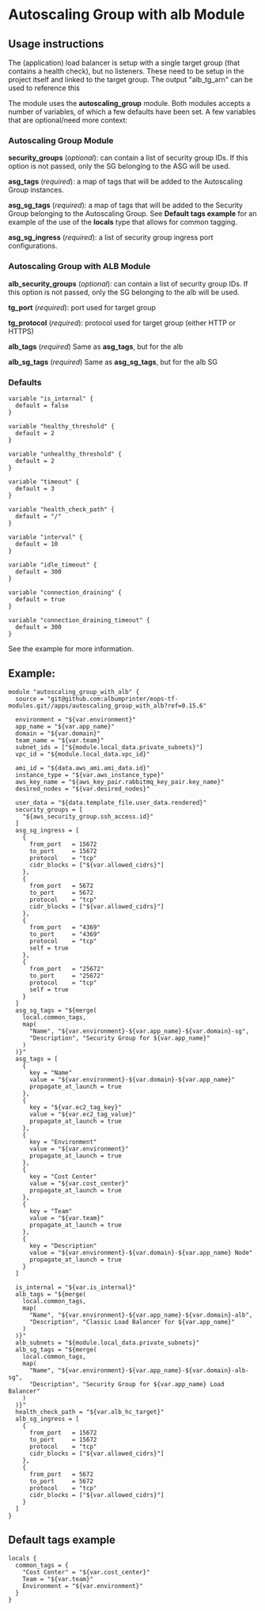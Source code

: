 # Autoscaling Group with alb Module

## Usage instructions

The (application) load balancer is setup with a single target group (that contains a health check), but no listeners. 
These need to be setup in the project itself and linked to the target group. The output "alb_tg_arn" can be used to 
reference this 

The module uses the **autoscaling_group** module. Both modules accepts a number of variables, of which a few defaults 
have been set. A few variables that are optional/need more context:

### Autoscaling Group Module
**security_groups** (*optional*):
can contain a list of security group IDs. If this option is not passed, only the SG belonging to the ASG will be used.

**asg_tags** (*required*):
a map of tags that will be added to the Autoscaling Group instances.

**asg_sg_tags** (*required*):
a map of tags that will be added to the Security Group belonging to the Autoscaling Group. 
See **Default tags example** for an example of the use of the **locals** type that allows for common tagging.   

**asg_sg_ingress** (*required*):
a list of security group ingress port configurations. 

### Autoscaling Group with ALB Module
**alb_security_groups** (*optional*):
can contain a list of security group IDs. If this option is not passed, only the SG belonging to the alb will be used.

**tg_port** (*required*):
port used for target group

**tg_protocol** (*required*):
protocol used for target group (either HTTP or HTTPS)

**alb_tags** (*required*)
Same as **asg_tags**, but for the alb

**alb_sg_tags** (*required*)
Same as **asg_sg_tags**, but for the alb SG


### Defaults

```hcl
variable "is_internal" {
  default = false
}

variable "healthy_threshold" {
  default = 2
}

variable "unhealthy_threshold" {
  default = 2
}

variable "timeout" {
  default = 3
}

variable "health_check_path" {
  default = "/"
}

variable "interval" {
  default = 10
}

variable "idle_timeout" {
  default = 300
}

variable "connection_draining" {
  default = true
}

variable "connection_draining_timeout" {
  default = 300
}
```

See the example for more information. 

## Example:

```hcl
module "autoscaling_group_with_alb" {
  source = "git@github.com:albumprinter/eops-tf-modules.git//apps/autoscaling_group_with_alb?ref=0.15.6"

  environment = "${var.environment}"
  app_name = "${var.app_name}"
  domain = "${var.domain}"
  team_name = "${var.team}"
  subnet_ids = ["${module.local_data.private_subnets}"]
  vpc_id = "${module.local_data.vpc_id}"

  ami_id = "${data.aws_ami.ami_data.id}"
  instance_type = "${var.aws_instance_type}"
  aws_key_name = "${aws_key_pair.rabbitmq_key_pair.key_name}"
  desired_nodes = "${var.desired_nodes}"

  user_data = "${data.template_file.user_data.rendered}"
  security_groups = [
    "${aws_security_group.ssh_access.id}"
  ]
  asg_sg_ingress = [
    {
      from_port   = 15672
      to_port     = 15672
      protocol    = "tcp"
      cidr_blocks = ["${var.allowed_cidrs}"]
    },
    {
      from_port   = 5672
      to_port     = 5672
      protocol    = "tcp"
      cidr_blocks = ["${var.allowed_cidrs}"]
    },
    {
      from_port   = "4369"
      to_port     = "4369"
      protocol    = "tcp"
      self = true
    },
    {
      from_port   = "25672"
      to_port     = "25672"
      protocol    = "tcp"
      self = true
    }
  ]
  asg_sg_tags = "${merge(
    local.common_tags,
    map(
      "Name", "${var.environment}-${var.app_name}-${var.domain}-sg",
      "Description", "Security Group for ${var.app_name}"
    )
  )}"
  asg_tags = [
    {
      key = "Name"
      value = "${var.environment}-${var.domain}-${var.app_name}"
      propagate_at_launch = true
    },
    {
      key = "${var.ec2_tag_key}"
      value = "${var.ec2_tag_value}"
      propagate_at_launch = true
    },
    {
      key = "Environment"
      value = "${var.environment}"
      propagate_at_launch = true
    },
    {
      key = "Cost Center"
      value = "${var.cost_center}"
      propagate_at_launch = true
    },
    {
      key = "Team"
      value = "${var.team}"
      propagate_at_launch = true
    },
    {
      key = "Description"
      value = "${var.environment}-${var.domain}-${var.app_name} Node"
      propagate_at_launch = true
    }
  ]

  is_internal = "${var.is_internal}"
  alb_tags = "${merge(
    local.common_tags,
    map(
      "Name", "${var.environment}-${var.app_name}-${var.domain}-alb",
      "Description", "Classic Load Balancer for ${var.app_name}"
    )
  )}"
  alb_subnets = "${module.local_data.private_subnets}"
  alb_sg_tags = "${merge(
    local.common_tags,
    map(
      "Name", "${var.environment}-${var.app_name}-${var.domain}-alb-sg",
      "Description", "Security Group for ${var.app_name} Load Balancer"
    )
  )}"
  health_check_path = "${var.alb_hc_target}"
  alb_sg_ingress = [
    {
      from_port   = 15672
      to_port     = 15672
      protocol    = "tcp"
      cidr_blocks = ["${var.allowed_cidrs}"]
    },
    {
      from_port   = 5672
      to_port     = 5672
      protocol    = "tcp"
      cidr_blocks = ["${var.allowed_cidrs}"]
    }
  ]
}
```

## Default tags example
```hcl
locals {
  common_tags = {
    "Cost Center" = "${var.cost_center}"
    Team = "${var.team}"
    Environment = "${var.environment}"
  }
}
```